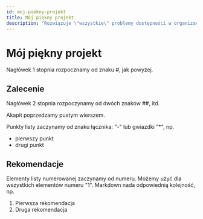 ```yaml
---
id: moj-piekny-projekt
title: Mój piękny projekt
description: "Rozwiązuje \"wszystkie\" problemy dostępności w organizacji"
---
```


#  Mój piękny projekt
Nagłówek 1 stopnia rozpocznamy od znaku #, jak powyżej.

## Zalecenie
Nagłówek 2 stopnia rozpoczynamy od dwóch znaków ##, itd.

Akapit poprzedzamy pustym wierszem.

Punkty listy zaczynamy od znaku łącznika: "-" lub gwiazdki "\*", np.
- pierwszy punkt
- drugi punkt

## Rekomendacje
Elementy listy numerowanej zaczynamy od numeru. Możemy użyć dla wszystkich elementów numeru "1". Markdown nada odpowiednią kolejność, np.
1. Pierwsza rekomendacja
1. Druga rekomendacja 






